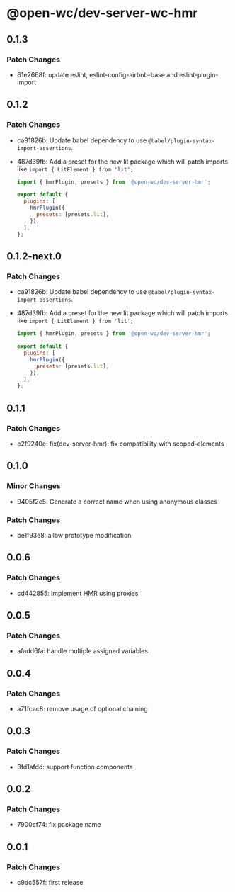 # @open-wc/dev-server-wc-hmr

## 0.1.3

### Patch Changes

- 61e2668f: update eslint, eslint-config-airbnb-base and eslint-plugin-import

## 0.1.2

### Patch Changes

- ca91826b: Update babel dependency to use `@babel/plugin-syntax-import-assertions`.
- 487d39fb: Add a preset for the new lit package which will patch imports like `import { LitElement } from 'lit';`

  ```js
  import { hmrPlugin, presets } from '@open-wc/dev-server-hmr';

  export default {
    plugins: [
      hmrPlugin({
        presets: [presets.lit],
      }),
    ],
  };
  ```

## 0.1.2-next.0

### Patch Changes

- ca91826b: Update babel dependency to use `@babel/plugin-syntax-import-assertions`.
- 487d39fb: Add a preset for the new lit package which will patch imports like `import { LitElement } from 'lit';`

  ```js
  import { hmrPlugin, presets } from '@open-wc/dev-server-hmr';

  export default {
    plugins: [
      hmrPlugin({
        presets: [presets.lit],
      }),
    ],
  };
  ```

## 0.1.1

### Patch Changes

- e2f9240e: fix(dev-server-hmr): fix compatibility with scoped-elements

## 0.1.0

### Minor Changes

- 9405f2e5: Generate a correct name when using anonymous classes

### Patch Changes

- be1f93e8: allow prototype modification

## 0.0.6

### Patch Changes

- cd442855: implement HMR using proxies

## 0.0.5

### Patch Changes

- afadd6fa: handle multiple assigned variables

## 0.0.4

### Patch Changes

- a71fcac8: remove usage of optional chaining

## 0.0.3

### Patch Changes

- 3fd1afdd: support function components

## 0.0.2

### Patch Changes

- 7900cf74: fix package name

## 0.0.1

### Patch Changes

- c9dc557f: first release
